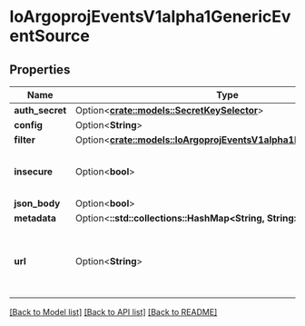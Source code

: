 # IoArgoprojEventsV1alpha1GenericEventSource

## Properties

Name | Type | Description | Notes
------------ | ------------- | ------------- | -------------
**auth_secret** | Option<[**crate::models::SecretKeySelector**](SecretKeySelector.md)> |  | [optional]
**config** | Option<**String**> |  | [optional]
**filter** | Option<[**crate::models::IoArgoprojEventsV1alpha1EventSourceFilter**](io.argoproj.events.v1alpha1.EventSourceFilter.md)> |  | [optional]
**insecure** | Option<**bool**> | Insecure determines the type of connection. | [optional]
**json_body** | Option<**bool**> |  | [optional]
**metadata** | Option<**::std::collections::HashMap<String, String>**> |  | [optional]
**url** | Option<**String**> | URL of the gRPC server that implements the event source. | [optional]

[[Back to Model list]](../README.md#documentation-for-models) [[Back to API list]](../README.md#documentation-for-api-endpoints) [[Back to README]](../README.md)


